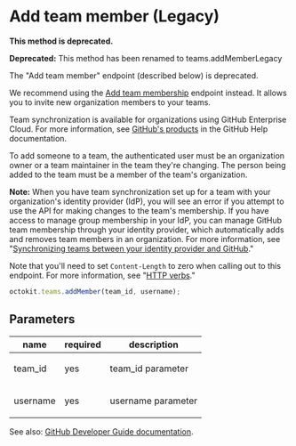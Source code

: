 # Add team member (Legacy)

**This method is deprecated.**

**Deprecated:** This method has been renamed to teams.addMemberLegacy

The "Add team member" endpoint (described below) is deprecated.

We recommend using the [Add team membership](https://developer.github.com/v3/teams/members/#add-or-update-team-membership) endpoint instead. It allows you to invite new organization members to your teams.

Team synchronization is available for organizations using GitHub Enterprise Cloud. For more information, see [GitHub's products](https://help.github.com/github/getting-started-with-github/githubs-products) in the GitHub Help documentation.

To add someone to a team, the authenticated user must be an organization owner or a team maintainer in the team they're changing. The person being added to the team must be a member of the team's organization.

**Note:** When you have team synchronization set up for a team with your organization's identity provider (IdP), you will see an error if you attempt to use the API for making changes to the team's membership. If you have access to manage group membership in your IdP, you can manage GitHub team membership through your identity provider, which automatically adds and removes team members in an organization. For more information, see "[Synchronizing teams between your identity provider and GitHub](https://help.github.com/articles/synchronizing-teams-between-your-identity-provider-and-github/)."

Note that you'll need to set `Content-Length` to zero when calling out to this endpoint. For more information, see "[HTTP verbs](https://developer.github.com/v3/#http-verbs)."

```js
octokit.teams.addMember(team_id, username);
```

## Parameters

<table>
  <thead>
    <tr>
      <th>name</th>
      <th>required</th>
      <th>description</th>
    </tr>
  </thead>
  <tbody>
    <tr><td>team_id</td><td>yes</td><td>

team_id parameter

</td></tr>
<tr><td>username</td><td>yes</td><td>

username parameter

</td></tr>
  </tbody>
</table>

See also: [GitHub Developer Guide documentation](endpoint.documentationUrl).
